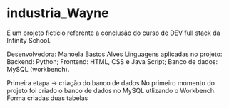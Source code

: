 # industria_Wayne
É um projeto fictício referente a conclusão do curso de DEV full stack da Infinity School.

Desenvolvedora: Manoela Bastos Alves
Linguagens aplicadas no projeto:
Backend: Python;
Frontend: HTML, CSS e Java Script;
Banco de dados: MySQL (workbench).

Primeira etapa -> criação do banco de dados
No primeiro momento do projeto foi criado o banco de dados no MySQL utlizando o Workbench. Forma criadas duas tabelas

